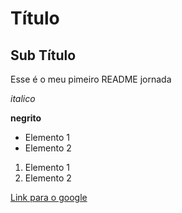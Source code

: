 # Título

## Sub Título

Esse é o meu pimeiro README jornada

*italico*

**negrito**

- Elemento 1
- Elemento 2

1) Elemento 1
2) Elemento 2

[Link para o google](https://www.google.com)